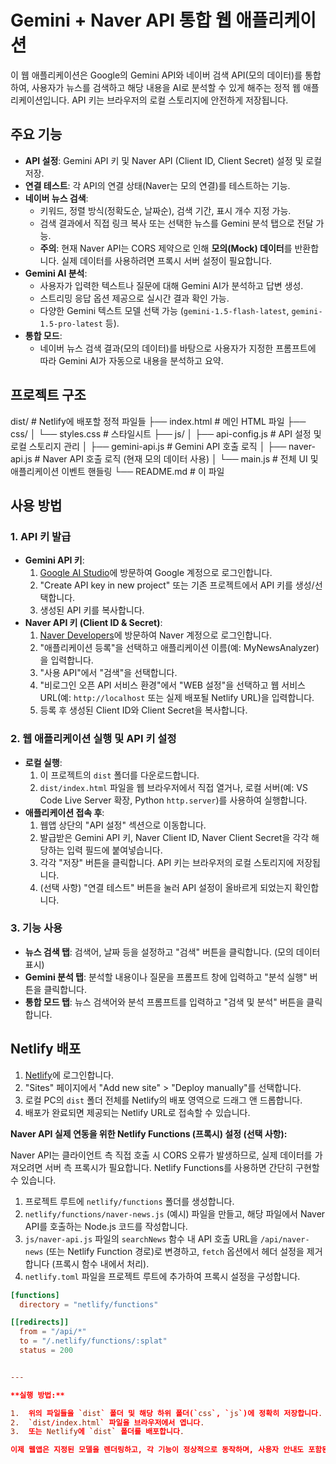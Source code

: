 # Gemini + Naver API 통합 웹 애플리케이션

이 웹 애플리케이션은 Google의 Gemini API와 네이버 검색 API(모의 데이터)를 통합하여, 사용자가 뉴스를 검색하고 해당 내용을 AI로 분석할 수 있게 해주는 정적 웹 애플리케이션입니다. API 키는 브라우저의 로컬 스토리지에 안전하게 저장됩니다.

## 주요 기능

*   **API 설정**: Gemini API 키 및 Naver API (Client ID, Client Secret) 설정 및 로컬 저장.
*   **연결 테스트**: 각 API의 연결 상태(Naver는 모의 연결)를 테스트하는 기능.
*   **네이버 뉴스 검색**:
    *   키워드, 정렬 방식(정확도순, 날짜순), 검색 기간, 표시 개수 지정 가능.
    *   검색 결과에서 직접 링크 복사 또는 선택한 뉴스를 Gemini 분석 탭으로 전달 가능.
    *   **주의**: 현재 Naver API는 CORS 제약으로 인해 **모의(Mock) 데이터**를 반환합니다. 실제 데이터를 사용하려면 프록시 서버 설정이 필요합니다.
*   **Gemini AI 분석**:
    *   사용자가 입력한 텍스트나 질문에 대해 Gemini AI가 분석하고 답변 생성.
    *   스트리밍 응답 옵션 제공으로 실시간 결과 확인 가능.
    *   다양한 Gemini 텍스트 모델 선택 가능 (`gemini-1.5-flash-latest`, `gemini-1.5-pro-latest` 등).
*   **통합 모드**:
    *   네이버 뉴스 검색 결과(모의 데이터)를 바탕으로 사용자가 지정한 프롬프트에 따라 Gemini AI가 자동으로 내용을 분석하고 요약.

## 프로젝트 구조
dist/ # Netlify에 배포할 정적 파일들
├── index.html # 메인 HTML 파일
├── css/
│ └── styles.css # 스타일시트
├── js/
│ ├── api-config.js # API 설정 및 로컬 스토리지 관리
│ ├── gemini-api.js # Gemini API 호출 로직
│ ├── naver-api.js # Naver API 호출 로직 (현재 모의 데이터 사용)
│ └── main.js # 전체 UI 및 애플리케이션 이벤트 핸들링
└── README.md # 이 파일


## 사용 방법

### 1. API 키 발급

*   **Gemini API 키**:
    1.  [Google AI Studio](https://makersuite.google.com/app/apikey)에 방문하여 Google 계정으로 로그인합니다.
    2.  "Create API key in new project" 또는 기존 프로젝트에서 API 키를 생성/선택합니다.
    3.  생성된 API 키를 복사합니다.
*   **Naver API 키 (Client ID & Secret)**:
    1.  [Naver Developers](https://developers.naver.com/apps/#/register)에 방문하여 Naver 계정으로 로그인합니다.
    2.  "애플리케이션 등록"을 선택하고 애플리케이션 이름(예: MyNewsAnalyzer)을 입력합니다.
    3.  "사용 API"에서 "검색"을 선택합니다.
    4.  "비로그인 오픈 API 서비스 환경"에서 "WEB 설정"을 선택하고 웹 서비스 URL(예: `http://localhost` 또는 실제 배포될 Netlify URL)을 입력합니다.
    5.  등록 후 생성된 Client ID와 Client Secret을 복사합니다.

### 2. 웹 애플리케이션 실행 및 API 키 설정

*   **로컬 실행**:
    1.  이 프로젝트의 `dist` 폴더를 다운로드합니다.
    2.  `dist/index.html` 파일을 웹 브라우저에서 직접 열거나, 로컬 서버(예: VS Code Live Server 확장, Python `http.server`)를 사용하여 실행합니다.
*   **애플리케이션 접속 후**:
    1.  웹앱 상단의 "API 설정" 섹션으로 이동합니다.
    2.  발급받은 Gemini API 키, Naver Client ID, Naver Client Secret을 각각 해당하는 입력 필드에 붙여넣습니다.
    3.  각각 "저장" 버튼을 클릭합니다. API 키는 브라우저의 로컬 스토리지에 저장됩니다.
    4.  (선택 사항) "연결 테스트" 버튼을 눌러 API 설정이 올바르게 되었는지 확인합니다.

### 3. 기능 사용

*   **뉴스 검색 탭**: 검색어, 날짜 등을 설정하고 "검색" 버튼을 클릭합니다. (모의 데이터 표시)
*   **Gemini 분석 탭**: 분석할 내용이나 질문을 프롬프트 창에 입력하고 "분석 실행" 버튼을 클릭합니다.
*   **통합 모드 탭**: 뉴스 검색어와 분석 프롬프트를 입력하고 "검색 및 분석" 버튼을 클릭합니다.

## Netlify 배포

1.  [Netlify](https://app.netlify.com/)에 로그인합니다.
2.  "Sites" 페이지에서 "Add new site" > "Deploy manually"를 선택합니다.
3.  로컬 PC의 `dist` 폴더 전체를 Netlify의 배포 영역으로 드래그 앤 드롭합니다.
4.  배포가 완료되면 제공되는 Netlify URL로 접속할 수 있습니다.

**Naver API 실제 연동을 위한 Netlify Functions (프록시) 설정 (선택 사항):**

Naver API는 클라이언트 측 직접 호출 시 CORS 오류가 발생하므로, 실제 데이터를 가져오려면 서버 측 프록시가 필요합니다. Netlify Functions를 사용하면 간단히 구현할 수 있습니다.

1.  프로젝트 루트에 `netlify/functions` 폴더를 생성합니다.
2.  `netlify/functions/naver-news.js` (예시) 파일을 만들고, 해당 파일에서 Naver API를 호출하는 Node.js 코드를 작성합니다.
3.  `js/naver-api.js` 파일의 `searchNews` 함수 내 API 호출 URL을 `/api/naver-news` (또는 Netlify Function 경로)로 변경하고, `fetch` 옵션에서 헤더 설정을 제거합니다 (프록시 함수 내에서 처리).
4.  `netlify.toml` 파일을 프로젝트 루트에 추가하여 프록시 설정을 구성합니다.

   ```toml
   [functions]
     directory = "netlify/functions"

   [[redirects]]
     from = "/api/*"
     to = "/.netlify/functions/:splat"
     status = 200


---

**실행 방법:**

1.  위의 파일들을 `dist` 폴더 및 해당 하위 폴더(`css`, `js`)에 정확히 저장합니다.
2.  `dist/index.html` 파일을 브라우저에서 엽니다.
3.  또는 Netlify에 `dist` 폴더를 배포합니다.

이제 웹앱은 지정된 모델을 렌더링하고, 각 기능이 정상적으로 동작하며, 사용자 안내도 포함된 상태가 됩니다. Naver API는 여전히 모의 데이터를 사용하지만, README에 실제 연동 방법에 대한 안내를 추가했습니다.
